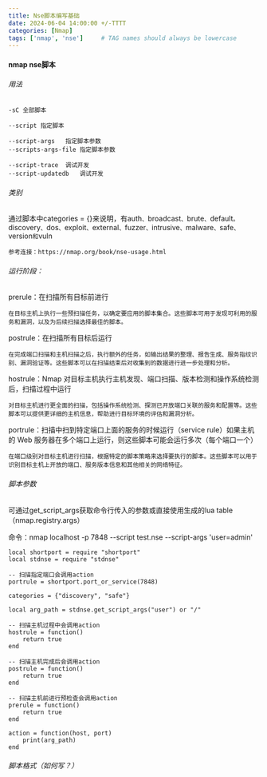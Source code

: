 ```yaml
---
title: Nse脚本编写基础
date: 2024-06-04 14:00:00 +/-TTTT
categories: [Nmap]
tags: ['nmap', 'nse']     # TAG names should always be lowercase
---
```






#### nmap nse脚本

###### 用法

```
-sC	全部脚本

--script 指定脚本

--script-args	指定脚本参数
--scripts-args-file	指定脚本参数

--script-trace	调试开发
--script-updatedb	调试开发

```

###### 类别

通过脚本中categories = {}来说明，有auth`、`broadcast`、`brute`、`default`。`discovery`、`dos`、`exploit`、`external`、`fuzzer`、`intrusive`、`malware`、`safe`、`version`和`vuln

```
参考连接：https://nmap.org/book/nse-usage.html
```

###### 运行阶段：

prerule：在扫描所有目标前进行

```
在目标主机上执行一些预扫描任务，以确定要应用的脚本集合。这些脚本可用于发现可利用的服务和漏洞，以及为后续扫描选择最佳的脚本。
```

postrule：在扫描所有目标后运行

```
在完成端口扫描和主机扫描之后，执行额外的任务，如输出结果的整理、报告生成、服务指纹识别、漏洞验证等。这些脚本可以在扫描结束后对收集到的数据进行进一步处理和分析。
```

hostrule：Nmap 对目标主机执行主机发现、端口扫描、版本检测和操作系统检测后，扫描过程中运行

```
对目标主机进行更全面的扫描，包括操作系统检测、探测已开放端口关联的服务和配置等。这些脚本可以提供更详细的主机信息，帮助进行目标环境的评估和漏洞分析。
```

portrule：扫描中扫到特定端口上面的服务的时候运行（service rule）如果主机的 Web 服务器在多个端口上运行，则这些脚本可能会运行多次（每个端口一个）

```
在端口级别对目标主机进行扫描，根据特定的脚本策略来选择要执行的脚本。这些脚本可以用于识别目标主机上开放的端口、服务版本信息和其他相关的网络特征。
```

###### 脚本参数

可通过get_script_args获取命令行传入的参数或直接使用生成的lua table（nmap.registry.args）

命令：nmap localhost -p 7848 --script test.nse --script-args 'user=admin'

```
local shortport = require "shortport"
local stdnse = require "stdnse"

-- 扫描指定端口会调用action
portrule = shortport.port_or_service(7848)

categories = {"discovery", "safe"}

local arg_path = stdnse.get_script_args("user") or "/"

-- 扫描主机过程中会调用action 
hostrule = function()
    return true
end

-- 扫描主机完成后会调用action
postrule = function()
    return true
end

-- 扫描主机前进行预检查会调用action
prerule = function()
    return true
end

action = function(host, port)
    print(arg_path)
end
```

###### 脚本格式（如何写？）

